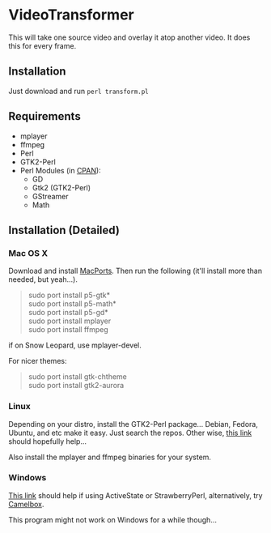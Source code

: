 # VideoTransformer

This will take one source video and overlay it atop another video.  It does this for every frame.

## Installation

Just download and run `perl transform.pl`

## Requirements

* mplayer
* ffmpeg
* Perl
* GTK2-Perl
* Perl Modules \(in [CPAN](http://www.cpan.org/ "CPAN")\):
	* GD
	* Gtk2 (GTK2-Perl)
	* GStreamer
	* Math

## Installation (Detailed)

### Mac OS X

Download and install [MacPorts](http://www.macports.org/ "Mac Ports").  Then run the following (it'll install more than needed, but yeah...).

> sudo port install p5-gtk\*  
> sudo port install p5-math\*  
> sudo port install p5-gd\*  
> sudo port install mplayer  
> sudo port install ffmpeg

if on Snow Leopard, use mplayer-devel.

For nicer themes:

> sudo port install gtk-chtheme  
> sudo port install gtk2-aurora

### Linux

Depending on your distro, install the GTK2-Perl package...  Debian, Fedora, Ubuntu, and etc make it easy.  Just search the repos.  Other wise, [this link](http://live.gnome.org/GTK2-Perl/FrequentlyAskedQuestions#Downloading.2C_Building.2C_Installing_Gtk2-Perl) should hopefully help...

Also install the mplayer and ffmpeg binaries for your system.

### Windows

[This link](http://live.gnome.org/GTK2-Perl/FrequentlyAskedQuestions#Downloading.2C_Building.2C_Installing_Gtk2-Perl) should help if using ActiveState or StrawberryPerl, alternatively, try [Camelbox](http://code.google.com/p/camelbox/ "Camelbox - Perl for Windows").

This program might not work on Windows for a while though...